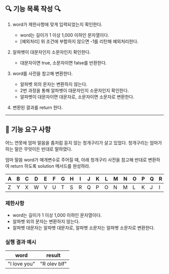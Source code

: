 ## 🔍 기능 목록 작성 🔍

1. word가 제한사항에 맞게 입력되었는지 확인한다.
    - word는 길이가 1 이상 1,000 이하인 문자열이다.
    - [예외처리] 위 조건에 부합하지 않으면 -1를 리턴해 예외처리한다.

2. 알파벳이 대문자인지 소문자인지 확인한다.
    - 대문자이면 true, 소문자이면 false를 반환한다.

3. word를 사전을 참고해 변환한다.
    - 알파벳 외의 문자는 변환하지 않는다.
    - 2번 과정을 통해 알파벳이 대문자인지 소문자인지 확인한다.
    - 알파벳이 대문자이면 대문자로, 소문자이면 소문자로 변환한다.

4. 변환된 결과를 return 한다.

---

## 🚀 기능 요구 사항

어느 연못에 엄마 말씀을 좀처럼 듣지 않는 청개구리가 살고 있었다. 청개구리는 엄마가 하는 말은 무엇이든 반대로 말하였다.

엄마 말씀 word가 매개변수로 주어질 때, 아래 청개구리 사전을 참고해 반대로 변환하여 return 하도록 solution 메서드를 완성하라.

| A | B | C | D | E | F | G | H | I | J | K | L | M | N | O | P | Q | R | S | T | U | V | W | X | Y | Z |
| --- | --- | --- | --- | --- | --- | --- | --- | --- | --- | --- | --- | --- | --- | --- | --- | --- | --- | --- | --- | --- | --- | --- | --- | --- | --- |
| Z | Y | X | W | V | U | T | S | R | Q | P | O | N | M | L | K | J | I | H | G | F | E | D | C | B | A |

### 제한사항

- word는 길이가 1 이상 1,000 이하인 문자열이다.
- 알파벳 외의 문자는 변환하지 않는다.
- 알파벳 대문자는 알파벳 대문자로, 알파벳 소문자는 알파벳 소문자로 변환한다.

### 실행 결과 예시

| word | result |
| --- | --- |
| "I love you" | "R olev blf" |
